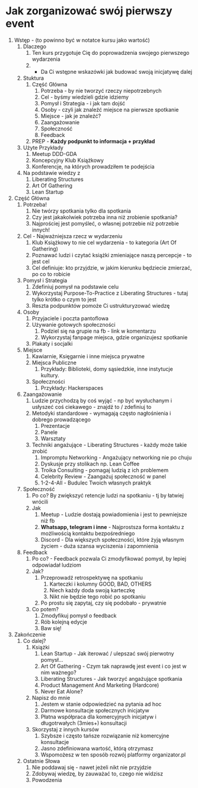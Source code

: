 # Jak zorganizować swój pierwszy event 

1. Wstęp - (to powinno być w notatce kursu jako wartość)
    1. Dlaczego
        1. Ten kurs przygotuje Cię do poprowadzenia swojego pierwszego wydarzenia
        1. + Da Ci wstępne wskazówki jak budować swoją inicjatywę dalej
    1. Stuktura
        1. Część Główna
            1. Potrzeba - by nie tworzyć rzeczy niepotrzebnych
            1. Cel - byśmy wiedzieli gdzie idziemy
            1. Pomysł i Strategia - i jak tam dojść
            1. Osoby - czyli jak znaleźć miejsce na pierwsze spotkanie
            1. Miejsce - jak je znaleźć?
            1. Zaangażowanie
            1. Społeczność
            1. Feedback
        1. PREP - **Każdy podpunkt to informacja + przykład**
    1. Użyte Przykłady
        1. Meetup DDD-GDA
        1. Koncepcyjny Klub Książkowy
        1. Konferencje, na których prowadziłem te podejścia
    1. Na podstawie wiedzy z
        1. Liberating Structures
        1. Art Of Gathering
        1. Lean Startup
1. Część Główna
    1. Potrzeba!
        1. Nie twórzy spotkania tylko dla spotkania
        1. Czy jest jakakolwiek potrzeba inna niż zrobienie spotkania?
        1. Najprościej jest pomyśleć, o własnej potrzebie niż potrzebie innych!
    1. Cel - Najważniejsza rzecz w wydarzeniu
        1. Klub Książkowy to nie cel wydarzenia - to kategoria (Art Of Gathering)
        1. Poznawać ludzi i czytać książki zmieniające naszą percepcje - to jest cel
        1. Cel definiuje: kto przyjdzie, w jakim kierunku będziecie zmierzać, po co to robicie
    1. Pomysł i Strategia
        1. Zdefiniuj pomysł na podstawie celu
        1. Wykorzystaj Purpose-To-Practice z Liberating Structures - tutaj tylko krótko o czym to jest
        1. Reszta podpunktów pomoże Ci ustrukturyzować wiedzę
    1. Osoby
        1. Przyjaciele i poczta pantoflowa
        1. Używanie gotowych społeczności
            1. Podziel się na grupie na fb - link w komentarzu
            1. Wykorzystaj fanpage miejsca, gdzie organizujesz spotkanie
        1. Plakaty i socjalki
    1. Miejsce
        1. Kawiarnie, Księgarnie i inne miejsca prywatne
        1. Miejsca Publiczne
            1. Przykłady: Biblioteki, domy sąsiedzkie, inne instytucje kultury.
        1. Społeczności
            1. Przykłady: Hackerspaces
    1. Zaangażowanie
        1. Ludzie przychodzą by coś wyjąć - np być wysłuchanym i usłyszeć coś ciekawego - znajdź to / zdefiniuj to
        1. Metodyki standardowe - wymagają często nagłośnienia i dobrego prowadzącego
            1. Prezentacje
            1. Panele
            1. Warsztaty
        1. Techniki angażujące - Liberating Structures - każdy może takie zrobić
            1. Impromptu Networking - Angażujący networking nie po chuju
            1. Dyskusje przy stolikach np. Lean Coffee
            1. Troika Consulting - pomagaj ludzią z ich problemem
            1. Celebrity Review - Zaangażuj społeczność w panel
            1. 1-2-4-All - Budulec Twoich własnych praktyk
    1. Społeczność
        1. Po co? By zwiększyć retencje ludzi na spotkaniu - tj by łatwiej wrócili
        1. Jak
            1. Meetup - Ludzie dostają powiadomienia i jest to pewniejsze niż fb
            1. **Whatsapp, telegram i inne** - Najprostsza forma kontaktu z możliwością kontaktu bezpośredniego
            1. Discord - Dla większych społeczności, które żyją własnym życiem - duża szansa wyciszenia i zapomnienia
    1. Feedback
        1. Po co? - Feedback pozwala Ci zmodyfikować pomysł, by lepiej odpowiadał ludziom
        1. Jak?
            1. Przeprowadź retrospektywę na spotkaniu
                1. Karteczki i kolumny GOOD, BAD, OTHERS
                1. Niech każdy doda swoją karteczkę
                1. Nikt nie będzie tego robić po spotkaniu
            1. Po prostu się zapytaj, czy się podobało - prywatnie
        1. Co potem?
            1. Zmodyfikuj pomysł o feedback
            1. Rób kolejną edycje
            1. Baw się!
1. Zakończenie
    1. Co dalej?
        1. Książki
            1. Lean Startup - Jak iterować / ulepszać swój pierwotny pomysł...
            1. Art Of Gathering - Czym tak naprawdę jest event i co jest w nim ważnego?
            1. Liberating Structures - Jak tworzyć angażujące spotkania
            1. Product Management And Marketing (Hardcore)
            1. Never Eat Alone?
        1. Napisz do mnie
            1. Jestem w stanie odpowiedzieć na pytania ad hoc
            1. Darmowe konsultacje społecznych inicjatyw
            1. Płatna współpraca dla komercyjnych inicjatyw i długotrwałych (3mies+) konsultacji
        1. Skorzystaj z innych kursów
            1. Szybsze i często tańsze rozwiązanie niż komercyjne konsultacje
            1. Jasno zdefiniowana wartość, którą otrzymasz
            1. Wspomożesz w ten sposób rozwój platformy organizator.pl
    1. Ostatnie Słowa
        1. Nie poddawaj się - nawet jeżeli nikt nie przyjdzie
        1. Zdobywaj wiedzę, by zauważać to, czego nie widzisz
        1. Powodzenia
